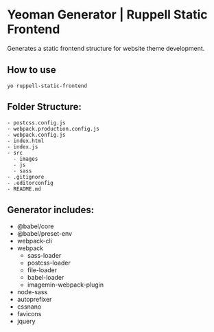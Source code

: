 # Yeoman Generator | Ruppell Static Frontend

Generates a static frontend structure for website theme development.

## How to use

```
yo ruppell-static-frontend
```

## Folder Structure:

```
- postcss.config.js
- webpack.production.config.js
- webpack.config.js
- index.html
- index.js
- src
  - images
  - js
  - sass
- .gitignore
- .editorconfig
- README.md
```

## Generator includes:

- @babel/core
- @babel/preset-env
- webpack-cli
- webpack
  - sass-loader
  - postcss-loader
  - file-loader
  - babel-loader
  - imagemin-webpack-plugin
- node-sass
- autoprefixer
- cssnano
- favicons
- jquery
